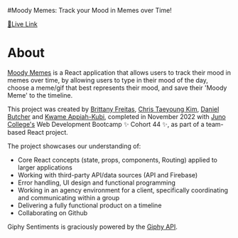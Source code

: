 #Moody Memes: Track your Mood in Memes over Time! 

<a href="https://moodymemes.netlify.app/">🔗Live Link</a>

# About
<p><a href="https://moodymemes.netlify.app/"> Moody Memes</a> is a React application that allows users to track their mood in memes over time, by allowing users to type in their mood of the day, choose a meme/gif that best represents their mood, and save their 'Moody Meme' to the timeline.</p>

<p>This project was created by <a href="https://github.com/BrittFreitas">Brittany Freitas</a>, <a href="https://github.com/chriskimty">Chris Taeyoung Kim</a>, <a href="https://github.com/dbutch25">Daniel Butcher</a> and <a href="https://github.com/kwametsunami">Kwame Appiah-Kubi</a>, completed in November 2022 with <a href="https://junocollege.com">Juno College's</a> Web Development Bootcamp ✨ Cohort 44 ✨, as part of a team-based React project.</p> 

<p>The project showcases our understanding of:</p>

- Core React concepts (state, props, components, Routing) applied to larger applications
- Working with third-party API/data sources (API and Firebase)
- Error handling, UI design and functional programming
- Working in an agency environment for a client, specifically coordinating and communicating within a group
- Delivering a fully functional product on a timeline
- Collaborating on Github

<p>
Giphy Sentiments is graciously powered by the <a href="https://developers.giphy.com/docs/api/">Giphy API</a>.</p>



